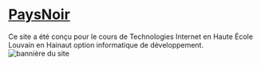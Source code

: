 # [PaysNoir](Nicolas-Gth/DJ-Barman-Musicum)

Ce site a été conçu pour le cours de Technologies Internet en Haute École Louvain en Hainaut option informatique de développement. 
![bannière du site](https://github.com/Nicolas-Gth/PaysNoir/banner.jpg?raw=true)

